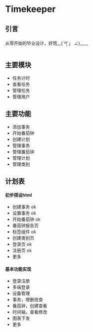 # Timekeeper
## 引言

从零开始的毕业设计，好慌__(´ཀ`」 ∠)____

## 主要模块
- 任务计时
- 查看任务
- 管理任务
- 管理用户
## 主要功能
- 添加事务 
- 开始番茄钟
- 创建计划
- 管理事务
- 管理番茄钟
- 管理计划
- 管理类别
## 计划表
#### 初步搭设html
- 创建事务 ok
- 设置事务 ok
- 开始番茄钟 ok
- 番茄钟报告页
- 标签组件 ok
- 创建类别页
- 登录页 ok
- 注册页 ok
- 更多
#### 基本功能实现
- 登录注册
- 多端登录
- 设备管理
- 事务，增删改查
- 番茄钟，创建查看
- 时间轴，查看修改
- 图表下发
- 更多